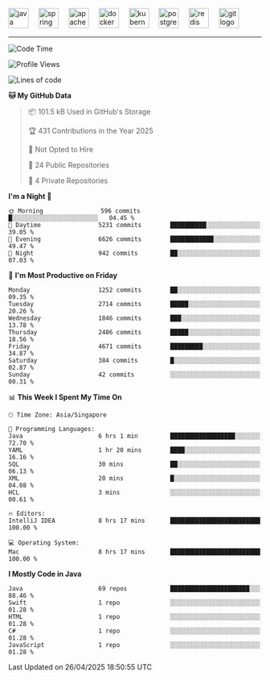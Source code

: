 <p align="left">
  <img src="https://cdn.jsdelivr.net/gh/devicons/devicon/icons/java/java-original.svg" height="40" alt="java logo"  />
  <img width="12" />
  <img src="https://cdn.jsdelivr.net/gh/devicons/devicon/icons/spring/spring-original.svg" height="40" alt="spring logo"  />
  <img width="12" />
  <img src="https://cdn.jsdelivr.net/gh/devicons/devicon/icons/apachekafka/apachekafka-original.svg" height="40" alt="apachekafka logo"  />
  <img width="12" />
  <img src="https://cdn.jsdelivr.net/gh/devicons/devicon/icons/docker/docker-original.svg" height="40" alt="docker logo"  />
  <img width="12" />
  <img src="https://cdn.jsdelivr.net/gh/devicons/devicon/icons/kubernetes/kubernetes-plain.svg" height="40" alt="kubernetes logo"  />
  <img width="12" />
  <img src="https://cdn.jsdelivr.net/gh/devicons/devicon/icons/postgresql/postgresql-original.svg" height="40" alt="postgresql logo"  />
  <img width="12" />
  <img src="https://cdn.jsdelivr.net/gh/devicons/devicon/icons/redis/redis-original.svg" height="40" alt="redis logo"  />
  <img width="12" />
  <img src="https://cdn.jsdelivr.net/gh/devicons/devicon/icons/git/git-original.svg" height="40" alt="git logo"  />
</p>


<!--<img src="https://media.giphy.com/media/LnQjpWaON8nhr21vNW/giphy.gif" width="60"> <em><b>I love connecting with different people</b> so if you want to say <b>hi, I'll be happy to meet you more!</b> 😊 </em> -->

---
<!--START_SECTION:waka-->
![Code Time](http://img.shields.io/badge/Code%20Time-2%2C301%20hrs%2018%20mins-blue)

![Profile Views](http://img.shields.io/badge/Profile%20Views-6-blue)

![Lines of code](https://img.shields.io/badge/From%20Hello%20World%20I%27ve%20Written-3.8%20million%20lines%20of%20code-blue)

**🐱 My GitHub Data** 

> 📦 101.5 kB Used in GitHub's Storage 
 > 
> 🏆 431 Contributions in the Year 2025
 > 
> 🚫 Not Opted to Hire
 > 
> 📜 24 Public Repositories 
 > 
> 🔑 4 Private Repositories 
 > 
**I'm a Night 🦉** 

```text
🌞 Morning                596 commits         █░░░░░░░░░░░░░░░░░░░░░░░░   04.45 % 
🌆 Daytime                5231 commits        ██████████░░░░░░░░░░░░░░░   39.05 % 
🌃 Evening                6626 commits        ████████████░░░░░░░░░░░░░   49.47 % 
🌙 Night                  942 commits         ██░░░░░░░░░░░░░░░░░░░░░░░   07.03 % 
```
📅 **I'm Most Productive on Friday** 

```text
Monday                   1252 commits        ██░░░░░░░░░░░░░░░░░░░░░░░   09.35 % 
Tuesday                  2714 commits        █████░░░░░░░░░░░░░░░░░░░░   20.26 % 
Wednesday                1846 commits        ███░░░░░░░░░░░░░░░░░░░░░░   13.78 % 
Thursday                 2486 commits        █████░░░░░░░░░░░░░░░░░░░░   18.56 % 
Friday                   4671 commits        █████████░░░░░░░░░░░░░░░░   34.87 % 
Saturday                 384 commits         █░░░░░░░░░░░░░░░░░░░░░░░░   02.87 % 
Sunday                   42 commits          ░░░░░░░░░░░░░░░░░░░░░░░░░   00.31 % 
```


📊 **This Week I Spent My Time On** 

```text
🕑︎ Time Zone: Asia/Singapore

💬 Programming Languages: 
Java                     6 hrs 1 min         ██████████████████░░░░░░░   72.70 % 
YAML                     1 hr 20 mins        ████░░░░░░░░░░░░░░░░░░░░░   16.16 % 
SQL                      30 mins             ██░░░░░░░░░░░░░░░░░░░░░░░   06.13 % 
XML                      20 mins             █░░░░░░░░░░░░░░░░░░░░░░░░   04.08 % 
HCL                      3 mins              ░░░░░░░░░░░░░░░░░░░░░░░░░   00.61 % 

🔥 Editors: 
IntelliJ IDEA            8 hrs 17 mins       █████████████████████████   100.00 % 

💻 Operating System: 
Mac                      8 hrs 17 mins       █████████████████████████   100.00 % 
```

**I Mostly Code in Java** 

```text
Java                     69 repos            ██████████████████████░░░   88.46 % 
Swift                    1 repo              ░░░░░░░░░░░░░░░░░░░░░░░░░   01.28 % 
HTML                     1 repo              ░░░░░░░░░░░░░░░░░░░░░░░░░   01.28 % 
C#                       1 repo              ░░░░░░░░░░░░░░░░░░░░░░░░░   01.28 % 
JavaScript               1 repo              ░░░░░░░░░░░░░░░░░░░░░░░░░   01.28 % 
```




 Last Updated on 26/04/2025 18:50:55 UTC
<!--END_SECTION:waka-->


<!--
**SimakovIgor/SimakovIgor** is a ✨ _special_ ✨ repository because its `README.md` (this file) appears on your GitHub profile.

Here are some ideas to get you started:

- 🔭 I’m currently working on ...
- 🌱 I’m currently learning ...
- 👯 I’m looking to collaborate on ...
- 🤔 I’m looking for help with ...
- 💬 Ask me about ...
- 📫 How to reach me: ...
- 😄 Pronouns: ...
- ⚡ Fun fact: ...
-->
